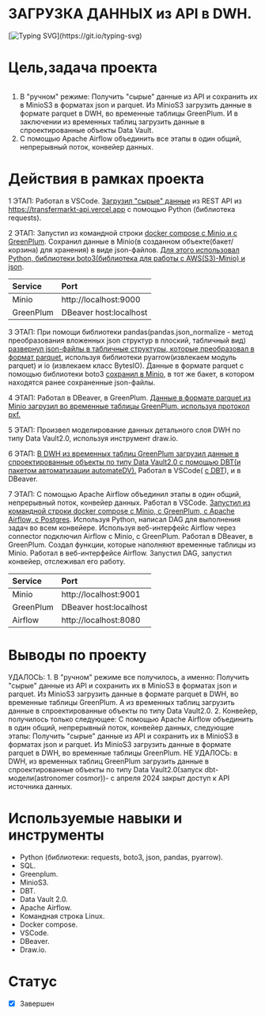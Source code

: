# **ЗАГРУЗКА ДАННЫХ из API в DWH.**
[![Typing SVG](https://readme-typing-svg.herokuapp.com?font=Fira+Code&pause=1000&color=4DF731&width=435&lines=%D0%97%D0%90%D0%93%D0%A0%D0%A3%D0%97%D0%9A%D0%90+%D0%94%D0%90%D0%9D%D0%9D%D0%AB%D0%A5+;%D0%B8%D0%B7+API+%D0%B2+DWH.)](https://git.io/typing-svg)
# Цель,задача проекта
![]()
1. В "ручном" режиме: Получить "сырые" данные из API и сохранить их в MinioS3 в форматах json и parquet. Из MinioS3 загрузить данные в формате parquet в DWH, во временные таблицы GreenPlum. И в заключении из временных таблиц загрузить данные в спроектированные объекты Data Vault.
2. С помощью Аpache Airflow объединить все этапы в один общий, непрерывный поток, конвейер данных.

# Действия в рамках проекта
1 ЭТАП: Работал в VSCode. [Загрузил "сырые" данные](https://github.com/brrndalex/Data-Engineer-Projects/blob/main/%D0%97%D0%90%D0%93%D0%A0%D0%A3%D0%97%D0%9A%D0%90%20%D0%94%D0%90%D0%9D%D0%9D%D0%AB%D0%A5%20%D0%B8%D0%B7%20API%20%D0%B2%20DWH./project_minio_transfermarkt.py) из REST API из https://transfermarkt-api.vercel.app с помощью Python (библиотека requests).  

2 ЭТАП: Запустил из командной строки [docker compose с Minio и с GreenPlum](https://github.com/brrndalex/Data-Engineer-Projects/blob/main/%D0%97%D0%90%D0%93%D0%A0%D0%A3%D0%97%D0%9A%D0%90%20%D0%94%D0%90%D0%9D%D0%9D%D0%AB%D0%A5%20%D0%B8%D0%B7%20API%20%D0%B2%20DWH./compose.yml). Сохранил данные в Minio(в созданном объекте(бакет/корзина) для хранения) в виде json-файлов. [Для этого использовал Python, библиотеки boto3(библиотека для работы с AWS(S3)-Minio) и json](https://github.com/brrndalex/Data-Engineer-Projects/blob/main/%D0%97%D0%90%D0%93%D0%A0%D0%A3%D0%97%D0%9A%D0%90%20%D0%94%D0%90%D0%9D%D0%9D%D0%AB%D0%A5%20%D0%B8%D0%B7%20API%20%D0%B2%20DWH./project_minio_transfermarkt.py).   
  
| Service |	Port |
|:--------|:-----|
|  Minio  | http://localhost:9000     |
|  GreenPlum       |  DBeaver host:localhost    |

3 ЭТАП: При помощи библиотеки pandas(pandas.json_normalize - метод преобразования вложенных json структур в плоский, табличный вид) [развернул json-файлы в табличные структуры, которые преобразовал в формат parquet](https://github.com/brrndalex/Data-Engineer-Projects/blob/main/%D0%97%D0%90%D0%93%D0%A0%D0%A3%D0%97%D0%9A%D0%90%20%D0%94%D0%90%D0%9D%D0%9D%D0%AB%D0%A5%20%D0%B8%D0%B7%20API%20%D0%B2%20DWH./project_minio_transfermarkt.py), используя библиотеки pyarrow(извлекаем модуль parquet) и io (извлекаем класс BytesIO). Данные в формате parquet с помощью библиотеки boto3 [сохранил в Minio](https://github.com/brrndalex/Data-Engineer-Projects/blob/main/%D0%97%D0%90%D0%93%D0%A0%D0%A3%D0%97%D0%9A%D0%90%20%D0%94%D0%90%D0%9D%D0%9D%D0%AB%D0%A5%20%D0%B8%D0%B7%20API%20%D0%B2%20DWH./project_minio_transfermarkt.py), в тот же бакет, в котором находятся ранее сохраненные json-файлы. 

4 ЭТАП: Работал в DBeaver, в GreenPlum. [Данные в формате parquet из Minio загрузил во временные таблицы GreenPlum, используя протокол pxf.](https://github.com/brrndalex/Data-Engineer-Projects/blob/main/%D0%97%D0%90%D0%93%D0%A0%D0%A3%D0%97%D0%9A%D0%90%20%D0%94%D0%90%D0%9D%D0%9D%D0%AB%D0%A5%20%D0%B8%D0%B7%20API%20%D0%B2%20DWH./%D0%A4%D0%B8%D0%BB%D0%BE%D0%BD%D0%B5%D0%BD%D0%BA%D0%BE-SQL-%D0%B7%D0%B0%D0%BF%D1%80%D0%BE%D1%81%D1%8B(S3-GP%2C%20Dbt-DV).sql)  

5 ЭТАП: Произвел моделирование данных детального слоя DWH по типу Data Vault2.0, используя инструмент draw.io.  

6 ЭТАП: [В DWH из временных таблиц GreenPlum загрузил данные в спроектированные объекты по типу Data Vault2.0 с помощью DBT(и пакетом автоматизации automateDV).](https://github.com/brrndalex/Data-Engineer-Projects/blob/main/%D0%97%D0%90%D0%93%D0%A0%D0%A3%D0%97%D0%9A%D0%90%20%D0%94%D0%90%D0%9D%D0%9D%D0%AB%D0%A5%20%D0%B8%D0%B7%20API%20%D0%B2%20DWH./%D0%A4%D0%B8%D0%BB%D0%BE%D0%BD%D0%B5%D0%BD%D0%BA%D0%BE-SQL-%D0%B7%D0%B0%D0%BF%D1%80%D0%BE%D1%81%D1%8B(S3-GP%2C%20Dbt-DV).sql) Работал в VSCode( [с DBT](https://github.com/brrndalex/Data-Engineer-Projects/blob/main/%D0%97%D0%90%D0%93%D0%A0%D0%A3%D0%97%D0%9A%D0%90%20%D0%94%D0%90%D0%9D%D0%9D%D0%AB%D0%A5%20%D0%B8%D0%B7%20API%20%D0%B2%20DWH./dbt_project.yml)), и в DBeaver.  

7 ЭТАП: С помощью Аpache Airflow объединил этапы в один общий, непрерывный поток, конвейер данных. Работал в VSCode. [Запустил из командной строки docker compose с Minio, с GreenPlum, c Apache Airflow, c Postgres](https://github.com/brrndalex/Data-Engineer-Projects/blob/main/%D0%97%D0%90%D0%93%D0%A0%D0%A3%D0%97%D0%9A%D0%90%20%D0%94%D0%90%D0%9D%D0%9D%D0%AB%D0%A5%20%D0%B8%D0%B7%20API%20%D0%B2%20DWH./docker-compose.yaml). Используя Python, написал DAG для выполнения задач во всем конвейере. Используя веб-интерфейс Airflow через connector подключил Airflow с Minio, с GreenPlum. Работал в DBeaver, в GreenPlum. Создал функции, которые наполняют временные таблицы из Minio. Работал в веб-интерфейсе Airflow. Запустил DAG, запустил конвейер, отслеживал его работу.  
 
| Service |	Port |
|:--------|:-----|
|  Minio  | http://localhost:9001     |
|  GreenPlum       |  DBeaver host:localhost    |
|  Airflow       |  http://localhost:8080    |  

# Выводы по проекту
 УДАЛОСЬ: 1. В "ручном" режиме все получилось, а именно: Получить "сырые" данные из API и сохранить их в MinioS3 в форматах json и parquet. Из MinioS3 загрузить данные в формате parquet в DWH, во временные таблицы GreenPlum. А из временных таблиц загрузить данные в спроектированные объекты по типу Data Vault2.0. 2. Конвейер, получилось только следующее: С помощью Аpache Airflow объединить в один общий, непрерывный поток, конвейер данных, следующие этапы: Получить "сырые" данные из API и сохранить их в MinioS3 в форматах json и parquet. Из MinioS3 загрузить данные в формате parquet в DWH, во временные таблицы GreenPlum. НЕ УДАЛОСЬ: в DWH, из временных таблиц GreenPlum загрузить данные в спроектированные объекты по типу Data Vault2.0(запуск dbt-модели(astronomer cosmor))- с апреля 2024 закрыт доступ к API источника данных.
 
 # Используемые навыки и инструменты
 * Python (библиотеки: requests, boto3, json, pandas, pyarrow).
 * SQL.
 * Greenplum.
 * MinioS3.
 * DBT.
 * Data Vault 2.0.
 * Apache Airflow.
 * Командная строка Linux.
 * Docker compose.
 * VSCode.
 * DBeaver.
 * Draw.io.
  
# Статус
- [x] Завершен
